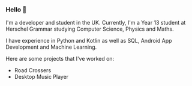 ### Hello 👋

I'm a developer and student in the UK. Currently, I'm a Year 13 student at Herschel Grammar studying Computer Science, Physics and Maths.

I have experience in Python and Kotlin as well as SQL, Android App Development and Machine Learning.

Here are some projects that I've worked on:

- Road Crossers 
- Desktop Music Player
